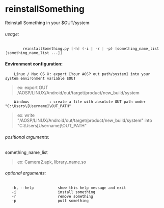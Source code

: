 # reinstallSomething
Reinstall Something in your $OUT/system

###### usage: 
            reinstallSomething.py [-h] (-i | -r | -p) [something_name_list [something_name_list ...]]

 
#### Environment configuration:
        Linux / Mac OS X: export [Your AOSP out path/system] into your system environment variable $OUT
> ex: export OUT /AOSP/LINUX/Android/out/target/product/new_build/system

        Windows         : create a file with absolute OUT path under "C:\Users\[Username]\OUT_PATH"
> ex: write "/AOSP/LINUX/Android/out/target/product/new_build/system" into "C:\Users\[Username]\OUT_PATH"

###### positional arguments:
   something_name_list
> ex: Camera2.apk, library_name.so
 
###### optional arguments:
``` 
   -h, --help           show this help message and exit
   -i                   install something
   -r                   remove something
   -p                   pull something
```
